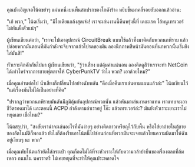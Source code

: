 คุณบังเอิญเจอโน้ตขยำๆ แผ่นหนึ่งบนพื้นสกปรกของโกดังร้าง หยิบขึ้นมาคลี่รอยยับออกแล้วอ่าน:

"เฮ้ พวก," โน้ตเริ่มว่า, "มีไอเดียแกล้งสุดเจ๋ง! เราจะเล่นงานนี้คืนพรุ่งนี้ที่ เดอะเรด ไอ้หนูเทรเวอร์ไม่ทันตั้งตัวแน่ๆ"

ผู้เขียนเขียนต่อว่า, "เราจะไปเอาอุปกรณ์ CircuitBreak แบบใช้แล้วทิ้งมาติดกับพวกนกพิราบ แล้วปล่อยพวกมันตอนที่มันกำลังจะจิบจากแก้วโปรดของมัน ลองนึกภาพสีหน้ามันตอนที่นกพวกนั้นเริ่มยิงใส่มันสิ!"

หัวเราะคิกคักกันไปมา ผู้เขียนเขียนว่า, "รู้ว่าเสี่ยง แต่คุ้มค่าแน่นอน ลองคิดดูสิว่าเราจะทำ NetCoin ได้เท่าไหร่จากการขายฟุตเทจให้ CyberPunkTV ว่าไง พวก? เอาด้วยไหม?"

เมื่อคุณอ่านต่อไป น้ำเสียงก็เปลี่ยนไปอย่างฉับพลัน "คือเมื่อคืนเราเล่นตามแผนแล้วล่ะ" โน้ตเขียนไว้ "แต่เรื่องมันไม่ได้เป็นอย่างที่คิด"

"ปรากฏว่าพวกนกพิราบมันดันมีภูมิคุ้มกันอุปกรณ์พวกนั้น แล้วหันมาเล่นงานเราแทน เราแทบจะเอาชีวิตรอดมาได้ และตอนนี้ ACPD กำลังตามล่าเราอยู่ โอ๊ะ แล้วเทรเวอร์ล่ะ? มันยังหัวเราะเยาะเราไม่หยุดเลย เชื่อไหม?"

โน้ตสรุปว่า, "สงสัยเราน่าจะเล่นอะไรที่มันง่ายๆ อย่างติดกาวเหรียญไว้กับพื้น หรือใส่ยาถ่ายในตู้ขายของอัตโนมัติก็พอแล้ว ยังไงก็ต้องรีบเอาโน้ตนี้ไปซ่อนก่อนที่พวกมันจะเจอแล้วโยนความผิดมาให้ฉัน อยู่เงียบๆ นะ พวก"

เมื่อคุณพับโน้ตแล้วยัดใส่กระเป๋า คุณก็อดไม่ได้ที่จะหัวเราะให้กับความกล้าบ้าบิ่นของเรื่องตลกที่ล้มเหลว ถนนใน นครราตรี ไม่เคยหยุดที่จะทำให้คุณประหลาดใจ
